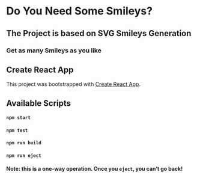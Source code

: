# Do You Need Some Smileys?

## The Project is based on SVG Smileys Generation 

### Get as many Smileys as you like


## Create React App
This project was bootstrapped with [Create React App](https://github.com/facebook/create-react-app).

## Available Scripts
#### `npm start`
#### `npm test`
#### `npm run build`
#### `npm run eject`
**Note: this is a one-way operation. Once you `eject`, you can’t go back!**

